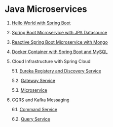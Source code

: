 # Java Microservices #

1. [Hello World with Spring Boot](glarimy-ms-directory-01)
2. [Spring Boot Microservice with JPA Datasource](glarimy-ms-directory-02)
3. [Reactive Spring Boot Microservice with Mongo](glarimy-ms-directory-03)
4. [Docker Container with Spring Boot and MySQL](glarimy-ms-directory-04)
5. Cloud Infrastructure with Spring Cloud

	5.1. [Eureka Registery and Discovery Service](glarimy-ms-eureka)

	5.2. [Gateway Service](glarimy-ms-gateway)
	
	5.3. [Microservice](glarimy-ms-service)
6. CQRS and Kafka Messaging

	6.1. [Command Service](glarimy-ms-cqrs-01)

	6.2. [Query Service](glarimy-ms-cqrs-02)
